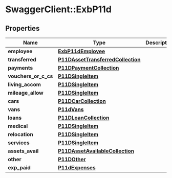 # SwaggerClient::ExbP11d

## Properties
Name | Type | Description | Notes
------------ | ------------- | ------------- | -------------
**employee** | [**ExbP11dEmployee**](ExbP11dEmployee.md) |  | [optional] 
**transferred** | [**P11DAssetTransferredCollection**](P11DAssetTransferredCollection.md) |  | [optional] 
**payments** | [**P11DPaymentCollection**](P11DPaymentCollection.md) |  | [optional] 
**vouchers_or_c_cs** | [**P11DSingleItem**](P11DSingleItem.md) |  | [optional] 
**living_accom** | [**P11DSingleItem**](P11DSingleItem.md) |  | [optional] 
**mileage_allow** | [**P11DSingleItem**](P11DSingleItem.md) |  | [optional] 
**cars** | [**P11DCarCollection**](P11DCarCollection.md) |  | [optional] 
**vans** | [**P11dVans**](P11dVans.md) |  | [optional] 
**loans** | [**P11DLoanCollection**](P11DLoanCollection.md) |  | [optional] 
**medical** | [**P11DSingleItem**](P11DSingleItem.md) |  | [optional] 
**relocation** | [**P11DSingleItem**](P11DSingleItem.md) |  | [optional] 
**services** | [**P11DSingleItem**](P11DSingleItem.md) |  | [optional] 
**assets_avail** | [**P11DAssetAvailableCollection**](P11DAssetAvailableCollection.md) |  | [optional] 
**other** | [**P11DOther**](P11DOther.md) |  | [optional] 
**exp_paid** | [**P11dExpenses**](P11dExpenses.md) |  | [optional] 


